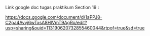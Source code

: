 Link google doc tugas praktikum Section 19 :

https://docs.google.com/document/d/1aPPJ8-C2pa4Avvj6wTxsA8HlVmT9AgRo/edit?usp=sharing&ouid=113190620732855460044&rtpof=true&sd=true
